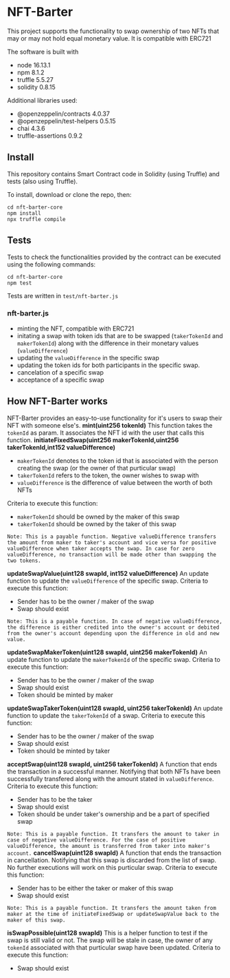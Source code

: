
# NFT-Barter

This project supports the functionality to swap ownership of two NFTs that may or may not hold equal monetary value. It is compatible with ERC721

The software is built with

- node 16.13.1
- npm 8.1.2
- truffle 5.5.27
- solidity 0.8.15

Additional libraries used:

- @openzeppelin/contracts 4.0.37
- @openzeppelin/test-helpers 0.5.15
- chai 4.3.6
- truffle-assertions 0.9.2

## Install

This repository contains Smart Contract code in Solidity (using
Truffle) and tests (also using Truffle).

To install, download or clone the repo, then:

    cd nft-barter-core
    npm install
    npx truffle compile

## Tests

Tests to check the functionalities provided by the contract can be executed using the following commands:

    cd nft-barter-core
    npm test
Tests are written in `test/nft-barter.js`
### nft-barter.js

- minting the NFT, compatible with ERC721
- initating a swap with token ids that are to be swapped (`takerTokenId` and `makerTokenId`) along with the difference in their monetary values (`valueDifference`)
- updating the `valueDifference` in the specific swap
- updating the token ids for both participants in the specific swap.
- cancelation of a specific swap
- acceptance of a specific swap

## How NFT-Barter works

NFT-Barter provides an easy-to-use functionality for it's users to swap their NFT with someone else's.
**mint(uint256  tokenId)**
This function takes the `tokenId` as param. It associates the NFT id with the user that calls this function.
**initiateFixedSwap(uint256  makerTokenId,uint256  takerTokenId,int152  valueDifference)**
 - `makerTokenId` denotes to the token id that is associated with the person creating the swap (or the owner of that purticular swap)
 - `takerTokenId` refers to the token, the owner wishes to swap with
 - `valueDifference` is the difference of value between the worth of both NFTs

Criteria to execute this function:
- `makerTokenId` should be owned by the maker of this swap
- `takerTokenId` should be owned by the taker of this swap

`
Note: This is a payable function. Negative valueDifference transfers the amount from maker to taker's account and vice versa for positive valueDifference when taker accepts the swap. In case for zero valueDifference, no transaction will be made other than swapping the two tokens.
`

**updateSwapValue(uint128  swapId, int152  valueDifference)**
An update function to update the `valueDifference` of the specific swap. 
Criteria to execute this function:
- Sender has to be the owner / maker of the swap
- Swap should exist

`
Note: This is a payable function. In case of negative valueDifference, the difference is either credited into the owner's account or debited from the owner's account depending upon the difference in old and new value.
`

**updateSwapMakerToken(uint128  swapId, uint256  makerTokenId)**
An update function to update the `makerTokenId` of the specific swap.
Criteria to execute this function:
- Sender has to be the owner / maker of the swap
- Swap should exist
- Token should be minted by maker

**updateSwapTakerToken(uint128  swapId, uint256  takerTokenId)**
An update function to update the `takerTokenId` of a swap.
Criteria to execute this function:
- Sender has to be the owner / maker of the swap
- Swap should exist
- Token should be minted by taker

**acceptSwap(uint128  swapId, uint256  takerTokenId)**
A function that ends the transaction in a successful manner. Notifying that both NFTs have been successfully transfered along with the amount stated in `valueDifference`.
Criteria to execute this function:
- Sender has to be the taker
- Swap should exist
- Token should be under taker's ownership and be a part of specified swap

`
Note: This is a payable function. It transfers the amount to taker in case of negative valueDifference. For the case of positive valueDifference, the amount is transferred from taker into maker's account.
`
**cancelSwap(uint128  swapId)**
A function that ends the transaction in cancellation. Notifying that this swap is discarded from the list of swap. No further executions will work on this purticular swap.
Criteria to execute this function:
- Sender has to be either the taker or maker of this swap
- Swap should exist

`
Note: This is a payable function. It transfers the amount taken from maker at the time of initiateFixedSwap or updateSwapValue back to the maker of this swap.
`

**isSwapPossible(uint128  swapId)**
This is a helper function to test if the swap is still valid or not. The swap will be stale in case, the owner of any `tokenId` associated with that purticular swap have been updated.
Criteria to execute this function:
- Swap should exist